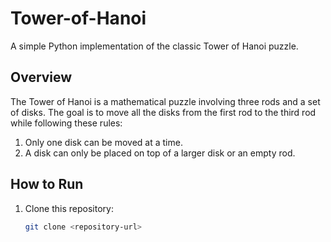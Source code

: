 # Tower-of-Hanoi 

A simple Python implementation of the classic Tower of Hanoi puzzle.

## Overview
The Tower of Hanoi is a mathematical puzzle involving three rods and a set of disks. The goal is to move all the disks from the first rod to the third rod while following these rules:
1. Only one disk can be moved at a time.
2. A disk can only be placed on top of a larger disk or an empty rod.

## How to Run
1. Clone this repository:
   ```bash
   git clone <repository-url>
